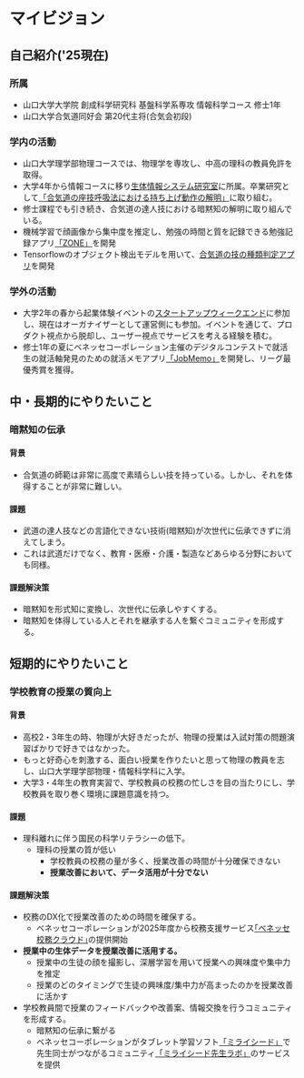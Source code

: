 # マイビジョン

## 自己紹介('25現在)
### 所属
- 山口大学大学院 創成科学研究科 基盤科学系専攻 情報科学コース 修士1年
- 山口大学合気道同好会 第20代主将(合気会初段)
### 学内の活動
- 山口大学理学部物理コースでは、物理学を専攻し、中高の理科の教員免許を取得。
- 大学4年から情報コースに移り[生体情報システム研究室](https://bcl.sci.yamaguchi-u.ac.jp/)に所属。卒業研究として[「合気道の座技呼吸法における持ち上げ動作の解明」](https://www.jstage.jst.go.jp/article/jspehssconf/74/0/74_350/_article/-char/ja/)に取り組む。
- 修士課程でも引き続き、合気道の達人技における暗黙知の解明に取り組んでいる。
- 機械学習で顔画像から集中度を推定し、勉強の時間と質を記録できる勉強記録アプリ[「ZONE」](https://github.com/yutaimai1126/zone?tab=readme-ov-file)を開発
- Tensorflowのオブジェクト検出モデルを用いて、[合気道の技の種類判定アプリ](https://github.com/yutaimai1126/aikido_technique_classify?tab=readme-ov-file)を開発
### 学外の活動
- 大学2年の春から起業体験イベントの[スタートアップウィークエンド](https://nposw.org/about/)に参加し、現在はオーガナイザーとして運営側にも参加。イベントを通じて、プロダクト視点から脱却し、ユーザー視点でサービスを考える経験を積む。
- 修士1年の夏にベネッセコーポレーション主催のデジタルコンテストで就活生の就活軸発見のための就活メモアプリ[「JobMemo」](https://github.com/yutaimai1126/jobmemo)を開発し、リーグ最優秀賞を獲得。

## 中・長期的にやりたいこと
### 暗黙知の伝承
#### 背景
- 合気道の師範は非常に高度で素晴らしい技を持っている。しかし、それを体得することが非常に難しい。
#### 課題
- 武道の達人技などの言語化できない技術(暗黙知)が次世代に伝承できずに消えてしまう。
- これは武道だけでなく、教育・医療・介護・製造などあらゆる分野においても同様。
#### 課題解決策
- 暗黙知を形式知に変換し、次世代に伝承しやすくする。
- 暗黙知を体得している人とそれを継承する人を繋ぐコミュニティを形成する。

## 短期的にやりたいこと
### 学校教育の授業の質向上
#### 背景
- 高校2・3年生の時、物理が大好きだったが、物理の授業は入試対策の問題演習ばかりで好きではなかった。
- もっと好奇心を刺激する、面白い授業を作りたいと思って物理の教員を志し、山口大学理学部物理・情報科学科に入学。
- 大学3・4年生の教育実習で、学校教員の校務の忙しさを目の当たりにし、学校教員を取り巻く環境に課題意識を持つ。
#### 課題
- 理科離れに伴う国民の科学リテラシーの低下。
    - 理科の授業の質が低い
        - 学校教員の校務の量が多く、授業改善の時間が十分確保できない
        - **授業改善において、データ活用が十分でない**
#### 課題解決策
- 校務のDX化で授業改善のための時間を確保する。
    - ベネッセコーポレーションが2025年度から校務支援サービス[｢ベネッセ校務クラウド｣](https://koumu.benesse.co.jp/)の提供開始
- **授業中の生体データを授業改善に活用する。**
    - 授業中の生徒の顔を撮影し、深層学習を用いて授業への興味度や集中力を推定
    - 授業のどのタイミングで生徒の興味度/集中力が高まったのかを授業改善に活かす
- 学校教員間で授業のフィードバックや改善案、情報交換を行うコミュニティを形成する。
    - 暗黙知の伝承に繋がる
    - ベネッセコーポレーションがタブレット学習ソフト[「ミライシード」](https://bso.benesse.ne.jp/miraiseed/index.html)で先生同士がつながるコミュニティ[「ミライシード先生ラボ」](https://ms-senseilabo.benesse.ne.jp/)のサービスを提供